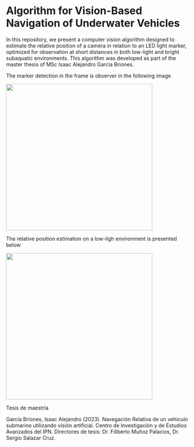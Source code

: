 # Algorithm for Vision-Based Navigation of Underwater Vehicles
In this repository, we present a computer vision algorithm designed to estimate the relative position of a camera in relation to an LED light marker, optimized for observation at short distances in both low-light and bright subaquatic environments. This algorithm was developed as part of the master thesis of MSc Isaac Alejandro García Briones. 

The marker detection in the frame is observer in the following image

<img src="https://github.com/user-attachments/assets/c5802405-beb7-4d83-9e83-b94348806fec" width="400" height="400"/>


The relative position estimation on a low-ligh environment is presented below

<img src="https://github.com/user-attachments/assets/411681c5-9ebc-41d4-8b06-269b67089cd3" width="400" height="400"/>

Tesis de maestría

García Briones, Isaac Alejandro (2023). Navegación Relativa de un vehículo submarino utilizando visión artificial. Centro de Investigación y de Estudios Avanzados del IPN. Directores de tesis: Dr. Filiberto Muñoz Palacios, Dr. Sergio Salazar Cruz.
